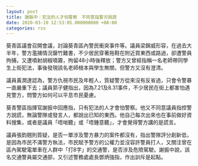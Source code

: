 ```yaml
---
layout: post
title: 謝振中：犯法的人才怕警察　不同意指警方說謊
date: 2020-03-10 12:53:05.000000000 +08:00
categories: rss
---
```


葵青區議會召開會議，討論葵青區內警民衝突事件等。議員梁錦威形容，在過去大半年，警方濫捕情況罄竹難書，不少居民穿著拖鞋在附近買東西或路過，卻遭警員拘捕，又遭噴射胡椒噴霧，拘留48小時後釋放；警方又曾經指稱一名老師帶同學生上街犯法，事後發現該名老師根本與學生無關，但警方又沒有澄清。

議員黃潤達認為，警方仇視市民及年輕人，質疑警方從來沒有反省過，只會令警暴一直嚴重下去；議員郭子健指出，因為7.21及8.31事件，不少居民在街上都害怕遇見警方，問警方如何可以平息市民憂慮。

葵青警區指揮官謝振中回應指，只有犯法的人才會怕警察。他又不同意議員指控警方說謊，無論警隊或發言人，都說出已知的東西。他自己每次出來也在事前做好資料搜集，或者是議員「唔啱聽」或「唔鍾意聽」，才會覺得警方講的是謊言。

議員張鈞翹則質疑，是否一單涉及警方暴力的案件都沒有，指出警隊評分創新低，是因為市民不滿警方執法，市民賦予警方的公權力並沒容許警員打人，又關注曾在區內駕駛電單車在人群中「打8字」的交通警，是否涉及危險駕駛。謝振中說，該名交通警員屬交通部，又引述警務處處長鄧炳強指，作出訓斥是起點。
